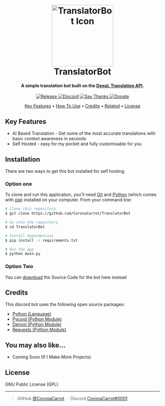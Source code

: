 <h1 align="center">
  <br>
  <img src="https://static.deepl.com/img/logo/deepl-logo-blue.svg" alt="TranslatorBot Icon" width="200">
  <br>
  TranslatorBot
  <br>
</h1>

<h4 align="center">A simple translation bot built on the <a href="https://www.deepl.com/" target="_blank">DeepL Translation API</a>.</h4>

<p align="center">
  <a href="https://discord.gg/WvShyptJTX">
    <img src="https://img.shields.io/github/v/release/CoronaCarrot/TranslatorBot?display_name=tag"
         alt="Release">
  </a>
  <a href="https://gitter.im/amitmerchant1990/electron-markdownify"><img src="https://img.shields.io/discord/894518393598799932" alt="Discord"></a>
  <a href="https://saythanks.io/to/CoronaCarrot">
      <img src="https://img.shields.io/badge/Say%20Thanks-!-1EAEDB.svg" alt="Say Thanks">
  </a>
  <a href="https://www.paypal.com/donate?hosted_button_id=BPNVVEXNAUAZQ">
    <img src="https://img.shields.io/badge/%24-donate-ff69b4" alt="Donate">
  </a>
</p>

<p align="center">
  <a href="#key-features">Key Features</a> •
  <a href="#Installation">How To Use</a> •
  <a href="#credits">Credits</a> •
  <a href="#related">Related</a> •
  <a href="#license">License</a>
</p>


## Key Features

* AI Based Translation - Get some of the most accurate translations with basic context awareness in seconds
* Self Hosted  - easy for my pocket and fully customisable for you

## Installation

There are two ways to get this bot installed for self hosting.

### Option one

To clone and run this application, you'll need [Git](https://git-scm.com) and [Python](https://www.python.org/downloads/) (which comes with [pip](https://pip.pypa.io/en/stable/)) installed on your computer. From your command line:

```bash
# Clone this repository
$ git clone https://github.com/CoronaCarrot/TranslatorBot

# Go into the repository
$ cd TranslatorBot

# Install dependencies
$ pip install -r requirements.txt

# Run the app
$ python main.py
```

### Option Two

You can [download](https://github.com/CoronaCarrot/TranslatorBot/releases) the Source Code for the bot here instead

## Credits

This discord bot uses the following open source packages:

- [Python (Language)](https://www.python.org/)
- [Pycord (Python Module)](https://github.com/Pycord-Development/pycord)
- [Demoji (Python Module)](https://github.com/bsolomon1124/demoji)
- [Requests (Python Module)](https://github.com/psf/requests)



## You may also like...

- Coming Soon (If I Make More Projects)

## License

GNU Public License (GPL)

---
> GitHub [@CoronaCarrot](https://github.com/CoronaCarrot) &nbsp;&middot;&nbsp;
> Discord [CoronaCarrot#0001](https://discord.com)
